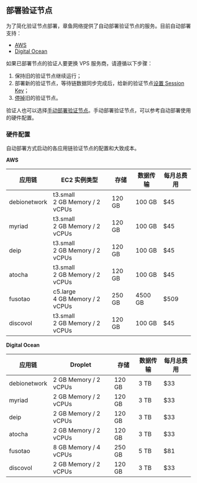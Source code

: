 ## 部署验证节点

为了简化验证节点部署，章鱼网络提供了自动部署验证节点的服务。目前自动部署支持：

* [AWS](./validator-deploy-aws.md)
* [Digital Ocean](./validator-deploy-do.md)

如果已部署节点的验证人要更换 VPS 服务商，请遵循以下步骤：

1. 保持旧的验证节点继续运行；
2. 部署新的验证节点，等待链数据同步完成后，给新的验证节点[设置 Session Key](./validator-register.md#设置-session-key)；
3. [停掉](./validator-register.md#停止验证节点)旧的验证节点。

验证人也可以选择[手动部署验证节点](./validator-deploy-manually.md)。手动部署验证节点，可以参考自动部署使用的硬件配置。

### 硬件配置

自动部署方式启动的各应用链验证节点的配置和大致成本。

**AWS**

| 应用链 | EC2 实例类型  | 存储 | 数据传输 | 每月总费用 |
|------|------|------|------|------|
| debionetwork | t3.small<br/>2 GB Memory / 2 vCPUs | 120 GB | 100 GB | $45 |
| myriad | t3.small<br/>2 GB Memory / 2 vCPUs | 120 GB | 100 GB | $45 |
| deip | t3.small<br/>2 GB Memory / 2 vCPUs | 120 GB | 100 GB | $45 |
| atocha | t3.small<br/>2 GB Memory / 2 vCPUs | 120 GB | 100 GB | $45 |
| fusotao | c5.large<br/>4 GB Memory / 2 vCPUs | 250 GB | 4500 GB | $509 |
| discovol | t3.small<br/>2 GB Memory / 2 vCPUs | 120 GB | 100 GB | $45 |

**Digital Ocean**

| 应用链 | Droplet  | 存储 | 数据传输 | 每月总费用 |
|------|------|------|------|------|
| debionetwork | 2 GB Memory / 2 vCPUs | 120 GB | 3 TB | $33 |
| myriad | 2 GB Memory / 2 vCPUs | 120 GB | 3 TB | $33 |
| deip | 2 GB Memory / 2 vCPUs | 120 GB | 3 TB | $33 |
| atocha | 2 GB Memory / 2 vCPUs | 120 GB | 3 TB | $33 |
| fusotao | 8 GB Memory / 4 vCPUs  | 250 GB | 5 TB | $81 |
| discovol | 2 GB Memory / 2 vCPUs | 120 GB | 3 TB | $33 |